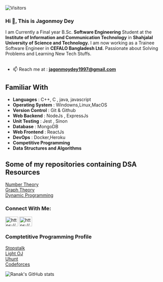 ![Visitors](https://visitor-badge.glitch.me/badge?page_id=jagonmoy)

### Hi 👋, This is **Jagonmoy Dey**
I am Currently a Final year B.Sc. **Software Engineering** Student at the **Institute of Information and Communication Technology** in **Shahjalal University of Science and Technology.** I am now working as a Trainee Software Engineer in **CEFALO Bangladesh Ltd.**
Passionate about Solving Problems and Learning New Tech Stuffs. <br><br>
- 📫 Reach me at : **jagonmoydey1997@gmail.com** <br>

<p/>

## Familiar With 

- **Languages** :  C++, C , java, javascript 
- **Operating System** : Windowns,Linux,MacOS
- **Version Control** : Git & Github
- **Web Backend** : NodeJs , ExpressJs
- **Unit Testing** : Jest , Sinon
- **Database** : MongoDB 
- **Web Frontend** : ReactJs
- **DevOps** : Docker,Heroku
- **Competitive Programming**
- **Data Structures and Algorithms**

## Some of my repositories containing DSA Resources

[Number Theory](https://github.com/jagonmoy/Number-Theory) <br>
[Graph Theory](https://github.com/jagonmoy/Graph-Theory) <br>
[Dynamic Programming](https://github.com/jagonmoy/Dynamic-Programming) <br>

 
### <h3 align="left"> Connect With Me:</h3>

<a href="https://www.linkedin.com/in/jagonmoy/" target="blank"><img align="center" src="https://cdn.jsdelivr.net/npm/simple-icons@3.0.1/icons/linkedin.svg" alt="https://www.linkedin.com/in/jagonmoy/" height="30" width="40" /></a>
<a href="https://www.facebook.com/jagonmoy/" target="blank"><img align="center" src="https://cdn.jsdelivr.net/npm/simple-icons@3.0.1/icons/facebook.svg" alt="https://www.facebook.com/jagonmoy/" height="30" width="40" /></a>

### <h3 allign = "left" > Comptetitive Programming Profile </h3>
 [Stopstalk](https://www.stopstalk.com/user/profile/jagonmoy) <br>
 [Light OJ](https://lightoj.com/user/jagonmoy)<br>
 [Uhunt](https://uhunt.onlinejudge.org/id/954978)<br>
 [Codeforces](https://codeforces.com/profile/Jagonmoy)<br> 
 
 
 
 ![Ranak's GitHub stats](https://github-readme-stats.vercel.app/api?username=jagonmoy&theme=radical)
<!--
**jagonmoy/jagonmoy** is a ✨ _special_ ✨ repository because its `README.md` (this file) appears on your GitHub profile.

Here are some ideas to get you started:

- 🔭 I’m currently working on ...
- 🌱 I’m currently learning ...
- 👯 I’m looking to collaborate on ...
- 🤔 I’m looking for help with ...
- 💬 Ask me about ...
...
- 😄 Pronouns: ...
- ⚡ Fun fact: ...
-->
